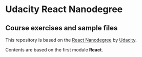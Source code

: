 # Udacity React Nanodegree

## Course exercises and sample files

This repository is based on the [React Nanodegree](https://www.udacity.com/course/react-nanodegree--nd019) by [Udacity](https://www.udacity.com/course/react-nanodegree--nd019).

Contents are based on the first module **React**.
